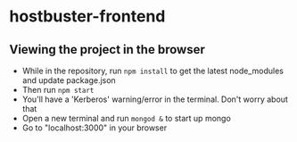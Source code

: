 # hostbuster-frontend

## Viewing the project in the browser
* While in the repository, run `npm install` to get the latest node_modules and update package.json
* Then run `npm start`
* You'll have a 'Kerberos' warning/error in the terminal. Don't worry about that
* Open a new terminal and run `mongod &` to start up mongo
* Go to "localhost:3000" in your browser
